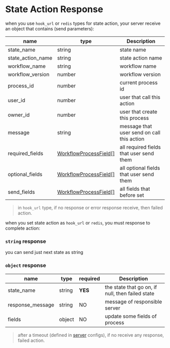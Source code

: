 # State Action Response

when you use `hook_url` or `redis` types for state action, your server receive an object that contains (send parameters):

| name | type | Description |
| ----------- | ----------- |----------- |
| state_name | string | state name | 
| state_action_name | string | state action name | 
| workflow_name | string | workflow name | 
| workflow_version | number | workflow version | 
| process_id | number | current process id | 
| user_id | number | user that call this action | 
| owner_id | number | user that create this process | 
| message | string | message that user send on call this action  | 
| required_fields | [WorkflowProcessField[]](../process/schema.md#workflowprocessfield-schema) | all required fields that user send them  | 
| optional_fields | [WorkflowProcessField[]](../process/schema.md#workflowprocessfield-schema) | all optional fields that user send them  | 
| send_fields | [WorkflowProcessField[]](../process/schema.md#workflowprocessfield-schema) | all fields that before set  | 

> in `hook_url` type, if no response or error response receive, then failed action.

when you set state action as `hook_url` or `redis`, you must response to complete action:

### `string` response

you can send just next state as string

### `object` response

| name | type | required | Description |
| ----------- | ----------- |----------- |----------- |
| state_name | string | **YES** | the state that go on, if null, then failed state | 
|response_message | string | NO | message of responsible server|
|fields|object|NO|update some fields of process|


> after a timeout (defined in [server](../../configs/server.md) configs), if no receive any response, failed action.